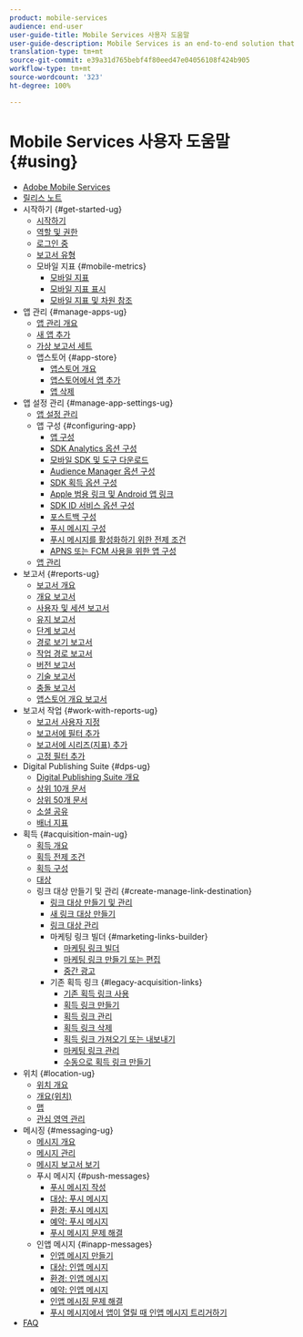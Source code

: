 ```yaml
---
product: mobile-services
audience: end-user
user-guide-title: Mobile Services 사용자 도움말
user-guide-description: Mobile Services is an end-to-end solution that helps you acquire and engage mobile app users and analyze and optimize their experiences.
translation-type: tm+mt
source-git-commit: e39a31d765bebf4f80eed47e04056108f424b905
workflow-type: tm+mt
source-wordcount: '323'
ht-degree: 100%

---
```



# Mobile Services 사용자 도움말 {#using}

+ [Adobe Mobile Services](home.md)
+ [릴리스 노트](whatsnew.md)
+ 시작하기 {#get-started-ug}
   + [시작하기](gs/gs.md)
   + [역할 및 권한](gs/c-mob-roles-and-permissions.md)
   + [로그인 중](gs/gs-signin.md)
   + [보고서 유형](gs/reports-types.md)
   + 모바일 지표 {#mobile-metrics}
      + [모바일 지표](gs/metrics/metrics.md)
      + [모바일 지표 표시](gs/metrics/overview.md)
      + [모바일 지표 및 차원 참조](gs/metrics/metrics-reference.md)
+ 앱 관리 {#manage-apps-ug}
   + [앱 관리 개요](manage-apps/manage-apps.md)
   + [새 앱 추가](manage-apps/t-new-app.md)
   + [가상 보고서 세트](manage-apps/c-mob-vrs.md)
   + 앱스토어 {#app-store}
      + [앱스토어 개요](manage-apps/c-app-store/c-app-store.md)
      + [앱스토어에서 앱 추가](manage-apps/c-app-store/t-app-store-app.md)
      + [앱 삭제](manage-apps/t-delete-apps.md)
+ 앱 설정 관리 {#manage-app-settings-ug}
   + [앱 설정 관리](c-manage-app-settings/c-manage-app-settings.md)
   + 앱 구성 {#configuring-app}
      + [앱 구성](c-manage-app-settings/c-mob-confg-app/c-mob-confg-app.md)
      + [SDK Analytics 옵션 구성](c-manage-app-settings/c-mob-confg-app/t-config-analytics/t-config-analytics.md)
      + [모바일 SDK 및 도구 다운로드](c-manage-app-settings/c-mob-confg-app/t-config-analytics/download-sdk.md)
      + [Audience Manager 옵션 구성](c-manage-app-settings/c-mob-confg-app/t-config-aam.md)
      + [SDK 획득 옵션 구성](c-manage-app-settings/c-mob-confg-app/t-config-acquisition.md)
      + [Apple 범용 링크 및 Android 앱 링크](c-manage-app-settings/c-mob-confg-app/c-universal-app-links.md)
      + [SDK ID 서비스 옵션 구성](c-manage-app-settings/c-mob-confg-app/t-config-visitor.md)
      + [포스트백 구성](c-manage-app-settings/c-mob-confg-app/signals.md)
      + [푸시 메시지 구성](c-manage-app-settings/c-mob-confg-app/configure-push-messaging/configure-push-messaging.md)
      + [푸시 메시지를 활성화하기 위한 전제 조건](c-manage-app-settings/c-mob-confg-app/configure-push-messaging/prerequisites-push-messaging.md)
      + [APNS 또는 FCM 사용을 위한 앱 구성](c-manage-app-settings/c-mob-confg-app/configure-push-messaging/configure-app-apns-gcm.md)
   + [앱 관리](c-manage-app-settings/c-mob-manage-app.md)
+ 보고서 {#reports-ug}
   + [보고서 개요](usage/usage.md)
   + [개요 보고서](usage/usage-overview.md)
   + [사용자 및 세션 보고서](usage/users-sessions.md)
   + [유지 보고서](usage/reports-retention.md)
   + [단계 보고서](usage/reports-funnel.md)
   + [경로 보기 보고서](usage/reports-view-paths.md)
   + [작업 경로 보고서](usage/reports-action-paths.md)
   + [버전 보고서](usage/c-reports-versions.md)
   + [기술 보고서](usage/reports-technology.md)
   + [충돌 보고서](usage/c-crashes.md)
   + [앱스토어 개요 보고서](usage/c-app-store-store-performance.md)
+ 보고서 작업 {#work-with-reports-ug}
   + [보고서 사용자 지정](usage/reports-customize/reports-customize.md)
   + [보고서에 필터 추가](usage/reports-customize/t-reports-customize.md)
   + [보고서에 시리즈(지표) 추가](usage/reports-customize/t-reports-series.md)
   + [고정 필터 추가](usage/reports-customize/t-sticky-filter.md)
+ Digital Publishing Suite {#dps-ug}
   + [Digital Publishing Suite 개요](dps/dps.md)
   + [상위 10개 문서](dps/dps-top-ten-articles.md)
   + [상위 50개 문서](dps/dps-top-50-articles.md)
   + [소셜 공유](dps/dps-social-sharing.md)
   + [배너 지표](dps/dps-banner-metrics.md)
+ 획득 {#acquisition-main-ug}
   + [획득 개요](acquisition-main/acquisition-main.md)
   + [획득 전제 조건](acquisition-main/c-acquisition-prerequisites.md)
   + [획득 구성](acquisition-main/t-enable-acquisition.md)
   + [대상](acquisition-main/c-create-destinations.md)
   + 링크 대상 만들기 및 관리 {#create-manage-link-destination}
      + [링크 대상 만들기 및 관리](acquisition-main/c-manage-link-destinations/c-manage-link-destinations.md)
      + [새 링크 대상 만들기](acquisition-main/c-manage-link-destinations/t-create-new-app-deep-link-destination.md)
      + [링크 대상 관리](acquisition-main/c-manage-link-destinations/t-archive-unarchive-link-destinations.md)
      + 마케팅 링크 빌더 {#marketing-links-builder}
         + [마케팅 링크 빌더](acquisition-main/c-marketing-links-builder/c-marketing-links-builder.md)
         + [마케팅 링크 만들기 또는 편집](acquisition-main/c-marketing-links-builder/t-create-edit-adobe-links/t-create-edit-adobe-links.md)
         + [중간 광고](acquisition-main/c-marketing-links-builder/t-create-edit-adobe-links/t-interstitials.md)
      + 기존 획득 링크 {#legacy-acquisition-links}
         + [기존 획득 링크 사용](acquisition-main/c-marketing-links-builder/t-create-edit-adobe-links/c-use-legacy-acquisition-links/c-use-legacy-acquisition-links.md)
         + [획득 링크 만들기](acquisition-main/c-marketing-links-builder/t-create-edit-adobe-links/c-use-legacy-acquisition-links/t-acquisition-link.md)
         + [획득 링크 관리](acquisition-main/c-marketing-links-builder/t-create-edit-adobe-links/c-use-legacy-acquisition-links/c-manage-acquisition-links/c-manage-acquisition-links.md)
         + [획득 링크 삭제](acquisition-main/c-marketing-links-builder/t-create-edit-adobe-links/c-use-legacy-acquisition-links/c-manage-acquisition-links/t-acquisition-del.md)
         + [획득 링크 가져오기 또는 내보내기](acquisition-main/c-marketing-links-builder/t-create-edit-adobe-links/c-use-legacy-acquisition-links/c-manage-acquisition-links/t-acquisition-import.md)
         + [마케팅 링크 관리](acquisition-main/c-marketing-links-builder/c-manage-adobe-links.md)
         + [수동으로 획득 링크 만들기](acquisition-main/c-marketing-links-builder/acquisition-link-manual.md)
+ 위치 {#location-ug}
   + [위치 개요](location/location-overview.md)
   + [개요(위치)](location/c-location-overview.md)
   + [맵](location/c-map-points.md)
   + [관심 영역 관리](location/t-manage-points.md)
+ 메시징 {#messaging-ug}
   + [메시지 개요](in-app-messaging/in-app-messaging.md)
   + [메시지 관리](in-app-messaging/messages-manage/messages-manage.md)
   + [메시지 보고서 보기](in-app-messaging/messages-manage/view-message-reports.md)
   + 푸시 메시지 {#push-messages}
      + [푸시 메시지 작성](in-app-messaging/t-create-push-message/t-create-push-message.md)
      + [대상: 푸시 메시지](in-app-messaging/t-create-push-message/c-audience-push-message.md)
      + [환경: 푸시 메시지](in-app-messaging/t-create-push-message/c-experience-push-message.md)
      + [예약: 푸시 메시지](in-app-messaging/t-create-push-message/c-schedule-push-message.md)
      + [푸시 메시지 문제 해결](in-app-messaging/t-create-push-message/c-troubleshooting-push-messaging.md)
   + 인앱 메시지 {#inapp-messages}
      + [인앱 메시지 만들기](in-app-messaging/t-in-app-message/t-in-app-message.md)
      + [대상: 인앱 메시지](in-app-messaging/t-in-app-message/c-audience-in-app-message.md)
      + [환경: 인앱 메시지](in-app-messaging/t-in-app-message/c-experience-in-app-message.md)
      + [예약: 인앱 메시지](in-app-messaging/t-in-app-message/c-schedule-in-app-message.md)
      + [인앱 메시징 문제 해결](in-app-messaging/t-in-app-message/in-apps-ts.md)
      + [푸시 메시지에서 앱이 열릴 때 인앱 메시지 트리거하기](in-app-messaging/t-mob-trig-in-app-open-app-from-push.md)
+ [FAQ](faq-mobile.md)